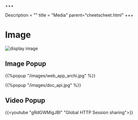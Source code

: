 +++

Description = ""
title = "Media"
parent="cheetscheet.html"
+++

 


 


# Image 

![display image](/images/doc_api.jpg)



## Image Popup

{{%popup  "/images/web_app_archi.jpg" %}}


{{%popup  "/images/doc_api.jpg" %}}


 
## Video Popup




{{<youtube "gRdGWMigJBI" "Global HTTP Session sharing">}}

  
